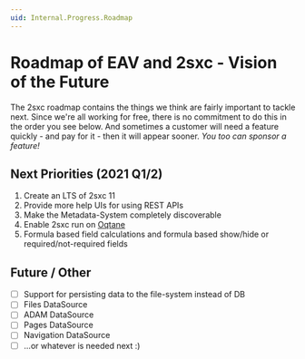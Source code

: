 ```yaml
---
uid: Internal.Progress.Roadmap
---
```


# Roadmap of EAV and 2sxc - Vision of the Future

The 2sxc roadmap contains the things we think are fairly important to tackle next. Since we're all working for free, there is no commitment to do this in the order you see below. And sometimes a customer will need a feature quickly - and pay for it - then it will appear sooner. _You too can sponsor a feature!_

## Next Priorities (2021 Q1/2)

1. Create an LTS of 2sxc 11
1. Provide more help UIs for using REST APIs
1. Make the Metadata-System completely discoverable
1. Enable 2sxc run on [Oqtane](https://www.oqtane.org/)
1. Formula based field calculations and formula based show/hide or required/not-required fields


## Future / Other
* [ ] Support for persisting data to the file-system instead of DB
* [ ] Files DataSource
* [ ] ADAM DataSource
* [ ] Pages DataSource
* [ ] Navigation DataSource
* [ ] ...or whatever is needed next :)
